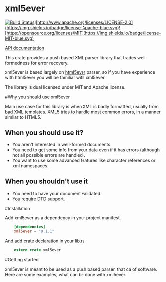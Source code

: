 # xml5ever

[![Build Status](https://travis-ci.org/Ygg01/xml5ever.svg?branch=master)](https://travis-ci.org/Ygg01/xml5ever)![http://www.apache.org/licenses/LICENSE-2.0](https://img.shields.io/badge/license-Apache-blue.svg)![https://opensource.org/licenses/MIT](https://img.shields.io/badge/license-MIT-blue.svg)

[API documentation](https://Ygg01.github.io/docs/xml5ever/xml5ever/index.html)

This crate provides a push based XML parser library that trades well-formedness for error recovery.

xml5ever is based largely on [html5ever](https://github.com/servo/html5ever) parser, so if you have experience with html5ever you will be familiar with xml5ever.

The library is dual licensed under MIT and Apache license.

#Why you should use xml5ever

Main use case for this library is when XML is badly formatted, usually from bad XML
templates. XML5 tries to handle most common errors, in a manner similar to HTML5.

## When you should use it?

  - You aren't interested in well-formed documents.
  - You need to get some info from your data even if it has errors (although not all possible errors are handled).
  - You want to use some advanced features like character references or xml namespaces.

## When you shouldn't use it

  - You need to have your document validated.
  - You require DTD support.

#Installation

Add xml5ever as a dependency in your project manifest.

```toml
    [dependencies]
    xml5ever = "0.1.1"
```

And add crate declaration in your lib.rs

```rust
    extern crate xml5ever
```

#Getting started

xml5ever is meant to be used as a push based parser, that ca
of software. Here are some examples, what can be done with xml5ever.

